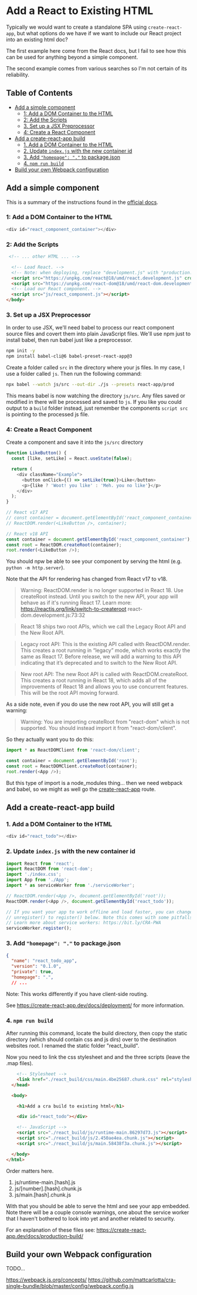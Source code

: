 # Add a React to Existing HTML

Typically we would want to create a standalone SPA using `create-react-app`, but what options do we have if we want to include our React project into an existing html doc?

The first example here come from the React docs, but I fail to see how this can be used for anything beyond a simple component.

The second example comes from various searches so I'm not certain of its reliability.

## Table of Contents

<!-- toc -->

- [Add a simple component](#add-a-simple-component)
  * [1: Add a DOM Container to the HTML](#1-add-a-dom-container-to-the-html)
  * [2: Add the Scripts](#2-add-the-scripts)
  * [3. Set up a JSX Preprocessor](#3-set-up-a-jsx-preprocessor)
  * [4: Create a React Component](#4-create-a-react-component)
- [Add a create-react-app build](#add-a-create-react-app-build)
  * [1. Add a DOM Container to the HTML](#1-add-a-dom-container-to-the-html)
  * [2. Update `index.js` with the new container id](#2-update-indexjs-with-the-new-container-id)
  * [3. Add `"homepage": "."` to package.json](#3-add-homepage--to-packagejson)
  * [4. `npm run build`](#4-npm-run-build)
- [Build your own Webpack configuration](#build-your-own-webpack-configuration)

<!-- tocstop -->

## Add a simple component

This is a summary of the instructions found in the [official docs](https://reactjs.org/docs/add-react-to-a-website.html).

### 1: Add a DOM Container to the HTML

```javascript
<div id="react_component_container"></div>
```

### 2: Add the Scripts

```html
 <!-- ... other HTML ... -->

  <!-- Load React. -->
  <!-- Note: when deploying, replace "development.js" with "production.min.js". -->
  <script src="https://unpkg.com/react@18/umd/react.development.js" crossorigin></script> 
  <script src="https://unpkg.com/react-dom@18/umd/react-dom.development.js" crossorigin></script>
  <!-- Load our React component. -->
  <script src="js/react_component.js"></script>
</body>
```

### 3. Set up a JSX Preprocessor

In order to use JSX, we'll need babel to process our react component source files and covert them into plain JavaScript files. We'll use npm just to install babel, then run babel just like a preprocessor.

```bash
npm init -y 
npm install babel-cli@6 babel-preset-react-app@3
```
 
Create a folder called `src` in the directory where your js files. In my case, I use a folder called `js`. Then run the following command:

```bash
npx babel --watch js/src --out-dir ./js --presets react-app/prod
```

This means babel is now watching the directory `js/src`. Any files saved or modified in there will be processed and saved to `js`. If you like you could output to a `build` folder instead, just remember the components `script src` is pointing to the processed js file.

### 4: Create a React Component 

Create a component and save it into the `js/src` directory 

```javascript
function LikeButton() {
  const [like, setLike] = React.useState(false);

  return (
    <div className="Example">
      <button onClick={() => setLike(true)}>Like</button>
      <p>{like ? 'Woot! you like' : 'Meh. you no like'}</p>
    </div>
  );
}

// React v17 API
// const container = document.getElementById('react_component_container');
// ReactDOM.render(<LikeButton />, container);

// React v18 API
const container = document.getElementById('react_component_container');
const root = ReactDOM.createRoot(container);
root.render(<LikeButton />);
```

You should npw be able to see your component by serving the html (e.g. `python -m http.server`).

Note that the API for rendering has changed from React v17 to v18.

> Warning: ReactDOM.render is no longer supported in React 18. Use createRoot instead. Until you switch to the new API, your app will behave as if it's running React 17. Learn more: https://reactjs.org/link/switch-to-createroot react-dom.development.js:73:32

> React 18 ships two root APIs, which we call the Legacy Root API and the New Root API.

> Legacy root API: This is the existing API called with ReactDOM.render. This creates a root running in “legacy” mode, which works exactly the same as React 17. Before release, we will add a warning to this API indicating that it’s deprecated and to switch to the New Root API.

> New root API: The new Root API is called with ReactDOM.createRoot. This creates a root running in React 18, which adds all of the improvements of React 18 and allows you to use concurrent features. This will be the root API moving forward.

As a side note, even if you do use the new root API, you will still get a warning:

> Warning: You are importing createRoot from "react-dom" which is not supported. You should instead import it from "react-dom/client".

So they actually want you to do this:

```javascript
import * as ReactDOMClient from 'react-dom/client';

const container = document.getElementById('root');
const root = ReactDOMClient.createRoot(container);
root.render(<App />);
```

But this type of import is a node_modules thing... then we need webpack and babel, so we might as well go the [create-react-app](create_react_app.md) route. 


## Add a create-react-app build

### 1. Add a DOM Container to the HTML

```javascript
<div id="react_todo"></div>
```

### 2. Update `index.js` with the new container id

```javascript
import React from 'react';
import ReactDOM from 'react-dom';
import './index.css';
import App from './App';
import * as serviceWorker from './serviceWorker';

// ReactDOM.render(<App />, document.getElementById('root'));
ReactDOM.render(<App />, document.getElementById('react_todo'));

// If you want your app to work offline and load faster, you can change
// unregister() to register() below. Note this comes with some pitfalls.
// Learn more about service workers: https://bit.ly/CRA-PWA
serviceWorker.register();
```

### 3. Add `"homepage": "."` to package.json 

```json 
{
  "name": "react_todo_app",
  "version": "0.1.0",
  "private": true,
  "homepage": ".",
  // ...
```

Note: This works differently if you have client-side routing. 

See <https://create-react-app.dev/docs/deployment/> for more information.

### 4. `npm run build`

After running this command, locate the build directory, then copy the static directory (which should contain css and js dirs) over to the destination websites root. I renamed the static folder "react_build". 

Now you need to link the css stylesheet and and the three scripts (leave the .map files).

```html 
    <!-- Stylesheet -->
    <link href="./react_build/css/main.4be25687.chunk.css" rel="stylesheet">
  </head>

  <body>

    <h1>Add a cra build to existing html</h1>

    <div id="react_todo"></div>

    <!-- JavaScript -->
    <script src="./react_build/js/runtime-main.86297d73.js"></script>
    <script src="./react_build/js/2.450ae4ea.chunk.js"></script>
    <script src="./react_build/js/main.58438f3a.chunk.js"></script>

  </body>
</html>
```

Order matters here. 

1. js/runtime-main.[hash].js
2. js/[number].[hash].chunk.js
3. js/main.[hash].chunk.js

With that you should be able to serve the html and see your app embedded. Note there will be a couple console warnings, one about the service worker that I haven't bothered to look into yet and another related to security.

For an explanation of these files see: <https://create-react-app.dev/docs/production-build/>


## Build your own Webpack configuration 


TODO...

<https://webpack.js.org/concepts/>
<https://github.com/mattcarlotta/cra-single-bundle/blob/master/config/webpack.config.js>
